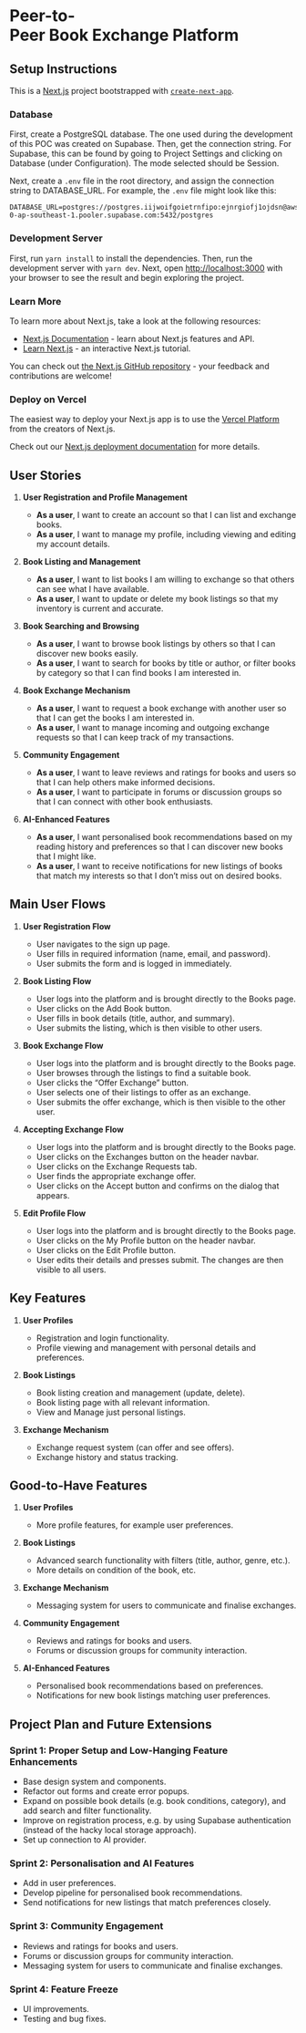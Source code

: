 # Peer-to-Peer Book Exchange Platform

## Setup Instructions

This is a [Next.js](https://nextjs.org/) project bootstrapped with [`create-next-app`](https://github.com/vercel/next.js/tree/canary/packages/create-next-app).

### Database

First, create a PostgreSQL database. The one used during the development of this POC was created on Supabase. Then, get the connection string. For Supabase, this can be found by going to Project Settings and clicking on Database (under Configuration). The mode selected should be Session.

Next, create a `.env` file in the root directory, and assign the connection string to DATABASE_URL. For example, the `.env` file might look like this:

```
DATABASE_URL=postgres://postgres.iijwoifgoietrnfipo:ejnrgiofj1ojdsn@aws-0-ap-southeast-1.pooler.supabase.com:5432/postgres
```

### Development Server

First, run `yarn install` to install the dependencies. Then, run the development server with `yarn dev`. Next, open [http://localhost:3000](http://localhost:3000) with your browser to see the result and begin exploring the project.

### Learn More

To learn more about Next.js, take a look at the following resources:

- [Next.js Documentation](https://nextjs.org/docs) - learn about Next.js features and API.
- [Learn Next.js](https://nextjs.org/learn) - an interactive Next.js tutorial.

You can check out [the Next.js GitHub repository](https://github.com/vercel/next.js/) - your feedback and contributions are welcome!

### Deploy on Vercel

The easiest way to deploy your Next.js app is to use the [Vercel Platform](https://vercel.com/new?utm_medium=default-template&filter=next.js&utm_source=create-next-app&utm_campaign=create-next-app-readme) from the creators of Next.js.

Check out our [Next.js deployment documentation](https://nextjs.org/docs/deployment) for more details.

## User Stories

1. **User Registration and Profile Management**

   - **As a user**, I want to create an account so that I can list and exchange books.
   - **As a user**, I want to manage my profile, including viewing and editing my account details.

2. **Book Listing and Management**

   - **As a user**, I want to list books I am willing to exchange so that others can see what I have available.
   - **As a user**, I want to update or delete my book listings so that my inventory is current and accurate.

3. **Book Searching and Browsing**

   - **As a user**, I want to browse book listings by others so that I can discover new books easily.
   - **As a user**, I want to search for books by title or author, or filter books by category so that I can find books I am interested in.

4. **Book Exchange Mechanism**

   - **As a user**, I want to request a book exchange with another user so that I can get the books I am interested in.
   - **As a user**, I want to manage incoming and outgoing exchange requests so that I can keep track of my transactions.

5. **Community Engagement**

   - **As a user**, I want to leave reviews and ratings for books and users so that I can help others make informed decisions.
   - **As a user**, I want to participate in forums or discussion groups so that I can connect with other book enthusiasts.

6. **AI-Enhanced Features**
   - **As a user**, I want personalised book recommendations based on my reading history and preferences so that I can discover new books that I might like.
   - **As a user**, I want to receive notifications for new listings of books that match my interests so that I don’t miss out on desired books.

## Main User Flows

1. **User Registration Flow**

   - User navigates to the sign up page.
   - User fills in required information (name, email, and password).
   - User submits the form and is logged in immediately.

2. **Book Listing Flow**

   - User logs into the platform and is brought directly to the Books page.
   - User clicks on the Add Book button.
   - User fills in book details (title, author, and summary).
   - User submits the listing, which is then visible to other users.

3. **Book Exchange Flow**

   - User logs into the platform and is brought directly to the Books page.
   - User browses through the listings to find a suitable book.
   - User clicks the “Offer Exchange” button.
   - User selects one of their listings to offer as an exchange.
   - User submits the offer exchange, which is then visible to the other user.

4. **Accepting Exchange Flow**

   - User logs into the platform and is brought directly to the Books page.
   - User clicks on the Exchanges button on the header navbar.
   - User clicks on the Exchange Requests tab.
   - User finds the appropriate exchange offer.
   - User clicks on the Accept button and confirms on the dialog that appears.

5. **Edit Profile Flow**
   - User logs into the platform and is brought directly to the Books page.
   - User clicks on the My Profile button on the header navbar.
   - User clicks on the Edit Profile button.
   - User edits their details and presses submit. The changes are then visible to all users.

## Key Features

1. **User Profiles**

   - Registration and login functionality.
   - Profile viewing and management with personal details and preferences.

2. **Book Listings**

   - Book listing creation and management (update, delete).
   - Book listing page with all relevant information.
   - View and Manage just personal listings.

3. **Exchange Mechanism**

   - Exchange request system (can offer and see offers).
   - Exchange history and status tracking.

## Good-to-Have Features

1. **User Profiles**

   - More profile features, for example user preferences.

2. **Book Listings**

   - Advanced search functionality with filters (title, author, genre, etc.).
   - More details on condition of the book, etc.

3. **Exchange Mechanism**

   - Messaging system for users to communicate and finalise exchanges.

4. **Community Engagement**

   - Reviews and ratings for books and users.
   - Forums or discussion groups for community interaction.

5. **AI-Enhanced Features**

   - Personalised book recommendations based on preferences.
   - Notifications for new book listings matching user preferences.

## Project Plan and Future Extensions

### Sprint 1: Proper Setup and Low-Hanging Feature Enhancements

- Base design system and components.
- Refactor out forms and create error popups.
- Expand on possible book details (e.g. book conditions, category), and add search and filter functionality.
- Improve on registration process, e.g. by using Supabase authentication (instead of the hacky local storage approach).
- Set up connection to AI provider.

### Sprint 2: Personalisation and AI Features

- Add in user preferences.
- Develop pipeline for personalised book recommendations.
- Send notifications for new listings that match preferences closely.

### Sprint 3: Community Engagement

- Reviews and ratings for books and users.
- Forums or discussion groups for community interaction.
- Messaging system for users to communicate and finalise exchanges.

### Sprint 4: Feature Freeze

- UI improvements.
- Testing and bug fixes.
